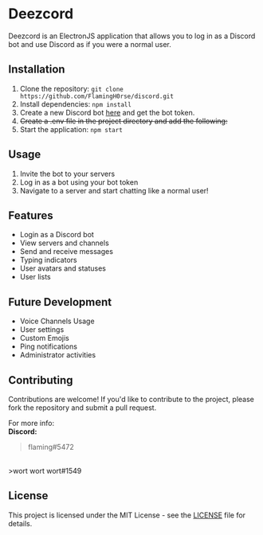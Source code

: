 # Deezcord

Deezcord is an ElectronJS application that allows you to log in as a Discord bot and use Discord as if you were a normal user.

## Installation

1. Clone the repository: `git clone https://github.com/FlamingH0rse/discord.git`
2. Install dependencies: `npm install`
3. Create a new Discord bot [here](https://discord.com/developers/applications) and get the bot token.
4. ~~Create a .env file in the project directory and add the following:~~
5. Start the application: `npm start`

## Usage

1. Invite the bot to your servers
1. Log in as a bot using your bot token
2. Navigate to a server and start chatting like a normal user!

## Features

- Login as a Discord bot
- View servers and channels
- Send and receive messages
- Typing indicators
- User avatars and statuses
- User lists

## Future Development

- Voice Channels Usage
- User settings
- Custom Emojis
- Ping notifications
- Administrator activities

## Contributing

Contributions are welcome! If you'd like to contribute to the project, please fork the repository and submit a pull request.

For more info:
<br/>
**Discord:**
>flaming#5472
<br/>
>wort wort wort#1549

## License

This project is licensed under the MIT License - see the [LICENSE](LICENSE) file for details.
